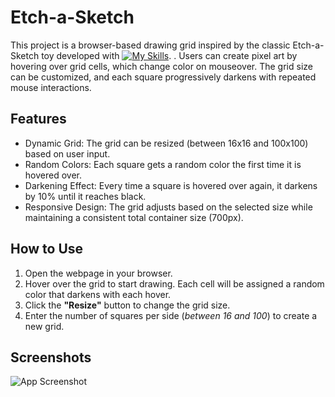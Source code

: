 
# Etch-a-Sketch

This project is a browser-based drawing grid inspired by the classic Etch-a-Sketch toy developed with [![My Skills](https://skillicons.dev/icons?i=js,html,css)](https://skillicons.dev).
. Users can create pixel art by hovering over grid cells, which change color on mouseover. The grid size can be customized, and each square progressively darkens with repeated mouse interactions.

## Features
- Dynamic Grid: The grid can be resized (between 16x16 and 100x100) based on user input.
- Random Colors: Each square gets a random color the first time it is hovered over.
- Darkening Effect: Every time a square is hovered over again, it darkens by 10% until it reaches black.
- Responsive Design: The grid adjusts based on the selected size while maintaining a consistent total container size (700px).

## How to Use
1. Open the webpage in your browser.
2. Hover over the grid to start drawing. Each cell will be assigned a random color that darkens with each hover.
3. Click the **"Resize"** button to change the grid size.
4. Enter the number of squares per side (*between 16 and 100*) to create a new grid.


## Screenshots

![App Screenshot](https://via.placeholder.com/468x300?text=App+Screenshot+Here)



